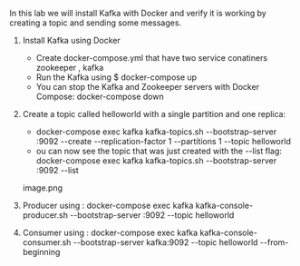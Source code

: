 In this lab we will install Kafka with Docker and verify it is working by creating a topic and sending some messages.

1. Install Kafka using Docker

    - Create docker-compose.yml that have two service conatiners zookeeper , kafka
    - Run the Kafka using $ docker-compose up
    - You can stop the Kafka and Zookeeper servers with Docker Compose: docker-compose down

2. Create a topic called helloworld with a single partition and one replica:
    - docker-compose exec kafka kafka-topics.sh --bootstrap-server :9092 --create --replication-factor 1 --partitions 1 --topic helloworld
    - ou can now see the topic that was just created with the --list flag: docker-compose exec kafka kafka-topics.sh --bootstrap-server :9092 --list

    image.png

3. Producer using : docker-compose exec kafka kafka-console-producer.sh --bootstrap-server :9092 --topic helloworld

4. Consumer using :  docker-compose exec kafka kafka-console-consumer.sh --bootstrap-server kafka:9092 --topic helloworld --from-beginning